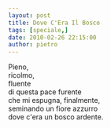 ```yaml
---
layout: post
title: Dove C'Era Il Bosco
tags: [speciale,]
date: 2010-02-26 22:15:00
author: pietro
---
```

Pieno,<br/>ricolmo,<br/>fluente<br/>di questa pace furente<br/>che mi espugna, finalmente,<br/>seminando un fiore azzurro<br/>dove c'era un bosco ardente.
